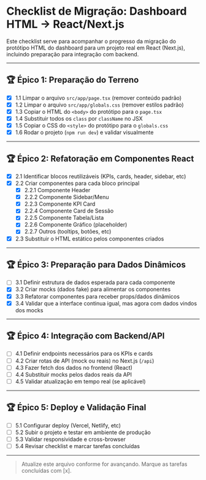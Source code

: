 # Checklist de Migração: Dashboard HTML → React/Next.js

Este checklist serve para acompanhar o progresso da migração do protótipo HTML do dashboard para um projeto real em React (Next.js), incluindo preparação para integração com backend.

---

## 🏆 Épico 1: Preparação do Terreno
- [x] 1.1 Limpar o arquivo `src/app/page.tsx` (remover conteúdo padrão)
- [x] 1.2 Limpar o arquivo `src/app/globals.css` (remover estilos padrão)
- [x] 1.3 Copiar o HTML do `<body>` do protótipo para o `page.tsx`
- [x] 1.4 Substituir todos os `class` por `className` no JSX
- [x] 1.5 Copiar o CSS do `<style>` do protótipo para o `globals.css`
- [x] 1.6 Rodar o projeto (`npm run dev`) e validar visualmente

---

## 🏆 Épico 2: Refatoração em Componentes React
- [x] 2.1 Identificar blocos reutilizáveis (KPIs, cards, header, sidebar, etc)
- [x] 2.2 Criar componentes para cada bloco principal
    - [x] 2.2.1 Componente Header
    - [x] 2.2.2 Componente Sidebar/Menu
    - [x] 2.2.3 Componente KPI Card
    - [x] 2.2.4 Componente Card de Sessão
    - [x] 2.2.5 Componente Tabela/Lista
    - [x] 2.2.6 Componente Gráfico (placeholder)
    - [x] 2.2.7 Outros (tooltips, botões, etc)
- [x] 2.3 Substituir o HTML estático pelos componentes criados

---

## 🏆 Épico 3: Preparação para Dados Dinâmicos
- [ ] 3.1 Definir estrutura de dados esperada para cada componente
- [x] 3.2 Criar mocks (dados fake) para alimentar os componentes
- [x] 3.3 Refatorar componentes para receber props/dados dinâmicos
- [x] 3.4 Validar que a interface continua igual, mas agora com dados vindos dos mocks

---

## 🏆 Épico 4: Integração com Backend/API
- [ ] 4.1 Definir endpoints necessários para os KPIs e cards
- [ ] 4.2 Criar rotas de API (mock ou reais) no Next.js (`/api`)
- [ ] 4.3 Fazer fetch dos dados no frontend (React)
- [ ] 4.4 Substituir mocks pelos dados reais da API
- [ ] 4.5 Validar atualização em tempo real (se aplicável)

---

## 🏆 Épico 5: Deploy e Validação Final
- [ ] 5.1 Configurar deploy (Vercel, Netlify, etc)
- [ ] 5.2 Subir o projeto e testar em ambiente de produção
- [ ] 5.3 Validar responsividade e cross-browser
- [ ] 5.4 Revisar checklist e marcar tarefas concluídas

---

> Atualize este arquivo conforme for avançando. Marque as tarefas concluídas com [x]. 